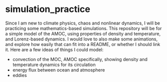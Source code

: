# simulation_practice

Since I am new to climate physics, chaos and nonlinear dynamics, I will be practicing some mathematics-based simulations. This repository will be for a simple model of the AMOC, using properties of density and temperature, and Lorenz-based dynamics. I would love to also make some animations, and explore how easily that can fit into a README, or whether I should link it. Here are a few ideas of things I could model:
- convection of the MOC, AMOC specifically, showing density and temperature dynamics for its circulation
- energy flux between ocean and atmosphere
- eddies
